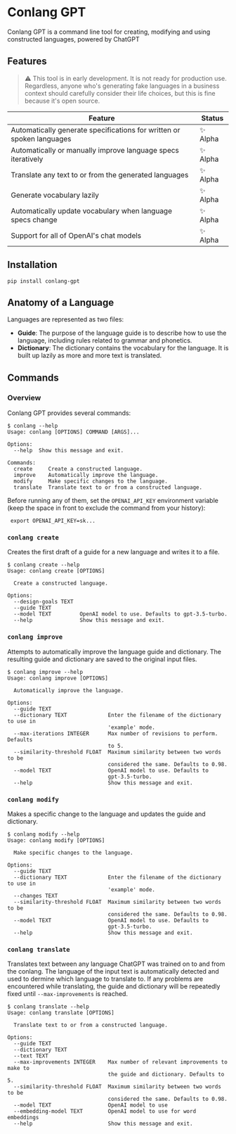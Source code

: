 # Conlang GPT

Conlang GPT is a command line tool for creating, modifying and using constructed languages, powered by ChatGPT

## Features

> :warning: This tool is in early development. It is not ready for production use. Regardless, anyone who's generating fake languages in a business context should carefully consider their life choices, but this is fine because it's open source.

| Feature                                                               | Status           |
| --------------------------------------------------------------------- | ---------------- |
| Automatically generate specifications for written or spoken languages | :sparkles: Alpha |
| Automatically or manually improve language specs iteratively          | :sparkles: Alpha |
| Translate any text to or from the generated languages                 | :sparkles: Alpha |
| Generate vocabulary lazily                                            | :sparkles: Alpha |
| Automatically update vocabulary when language specs change            | :sparkles: Alpha |
| Support for all of OpenAI's chat models                               | :sparkles: Alpha |

## Installation

```
pip install conlang-gpt
```

## Anatomy of a Language

Languages are represented as two files:

- **Guide**: The purpose of the language guide is to describe how to use the language, including rules related to grammar and phonetics.
- **Dictionary**: The dictionary contains the vocabulary for the language. It is built up lazily as more and more text is translated.

## Commands

### Overview

Conlang GPT provides several commands:

```
$ conlang --help
Usage: conlang [OPTIONS] COMMAND [ARGS]...

Options:
  --help  Show this message and exit.

Commands:
  create     Create a constructed language.
  improve    Automatically improve the language.
  modify     Make specific changes to the language.
  translate  Translate text to or from a constructed language.
```

Before running any of them, set the `OPENAI_API_KEY` environment variable (keep the space in front to exclude the command from your history):

```
 export OPENAI_API_KEY=sk...
```

### `conlang create`

Creates the first draft of a guide for a new language and writes it to a file.

```
$ conlang create --help
Usage: conlang create [OPTIONS]

  Create a constructed language.

Options:
  --design-goals TEXT
  --guide TEXT
  --model TEXT         OpenAI model to use. Defaults to gpt-3.5-turbo.
  --help               Show this message and exit.
```

### `conlang improve`

Attempts to automatically improve the language guide and dictionary. The resulting guide and dictionary are saved to the original input files.

```
$ conlang improve --help
Usage: conlang improve [OPTIONS]

  Automatically improve the language.

Options:
  --guide TEXT
  --dictionary TEXT             Enter the filename of the dictionary to use in
                                'example' mode.
  --max-iterations INTEGER      Max number of revisions to perform. Defaults
                                to 5.
  --similarity-threshold FLOAT  Maximum similarity between two words to be
                                considered the same. Defaults to 0.98.
  --model TEXT                  OpenAI model to use. Defaults to
                                gpt-3.5-turbo.
  --help                        Show this message and exit.
```

### `conlang modify`

Makes a specific change to the language and updates the guide and dictionary.

```
$ conlang modify --help
Usage: conlang modify [OPTIONS]

  Make specific changes to the language.

Options:
  --guide TEXT
  --dictionary TEXT             Enter the filename of the dictionary to use in
                                'example' mode.
  --changes TEXT
  --similarity-threshold FLOAT  Maximum similarity between two words to be
                                considered the same. Defaults to 0.98.
  --model TEXT                  OpenAI model to use. Defaults to
                                gpt-3.5-turbo.
  --help                        Show this message and exit.
```

### `conlang translate`

Translates text between any language ChatGPT was trained on to and from the conlang. The language of the input text is automatically detected and used to dermine which language to translate to. If any problems are encountered while translating, the guide and dictionary will be repeatedly fixed until `--max-improvements` is reached.

```
$ conlang translate --help
Usage: conlang translate [OPTIONS]

  Translate text to or from a constructed language.

Options:
  --guide TEXT
  --dictionary TEXT
  --text TEXT
  --max-improvements INTEGER    Max number of relevant improvements to make to
                                the guide and dictionary. Defaults to 5.
  --similarity-threshold FLOAT  Maximum similarity between two words to be
                                considered the same. Defaults to 0.98.
  --model TEXT                  OpenAI model to use
  --embedding-model TEXT        OpenAI model to use for word embeddings
  --help                        Show this message and exit.
```
